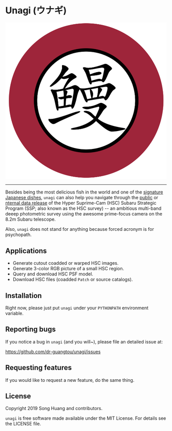 # Unagi (ウナギ)

![Unagi logo](doc/unagi_logo.png) <!-- .element height="30%" width="30%" -->

----

Besides being the most delicious fish in the world and one of the [signature Japanese dishes](https://en.wikipedia.org/wiki/Unagi), `unagi` can also help you navigate through the [public](https://hsc.mtk.nao.ac.jp/ssp/) or [nternal data release](https://hscdata.mtk.nao.ac.jp/hsc_ssp/) of the Hyper Suprime-Cam (HSC) Subaru Strategic Program (SSP; also known as the HSC survey) -- an ambitious multi-band deeep photometric survey using the awesome prime-focus camera on the 8.2m Subaru telescope. 

Also, `unagi` does not stand for anything because forced acronym is for psychopath. 

Applications
------------

- Generate cutout coadded or warped HSC images.
- Generate 3-color RGB picture of a small HSC region.
- Query and download HSC PSF model.
- Download HSC files (coadded `Patch` or source catalogs).


Installation
------------

Right now, please just put `unagi` under your `PYTHONPATH` environment variable.


Reporting bugs
--------------

If you notice a bug in `unagi` (and you will~), please file an detailed issue at:

https://github.com/dr-guangtou/unagi/issues



Requesting features
-------------------

If you would like to request a new feature, do the same thing. 


License
-------

Copyright 2019 Song Huang and contributors.

`unagi` is free software made available under the MIT License. For details see
the LICENSE file.
